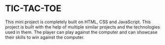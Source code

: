 # TIC-TAC-TOE
This mini project is completely built on HTML, CSS and JavaScript.
This project is built with the help of multiple similar projects and the technologies used in them.
The player can play against the computer and can showcase their skills to win against the computer.
